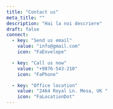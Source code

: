 ```yaml
---
title: "Contact us"
meta_title: ""
description: "Hai la noi descriere"
draft: false
connect:
  - key: "Send us email"
    value: "info@gmail.com"
    icon: "FaEnvelope"

  - key: "Call us now"
    value: "+9876-543-210"
    icon: "FaPhone"

  - key: "Office location"
    value: "2464 Royal Ln. Mesa, UK "
    icon: "FaLocationDot"
---
```

